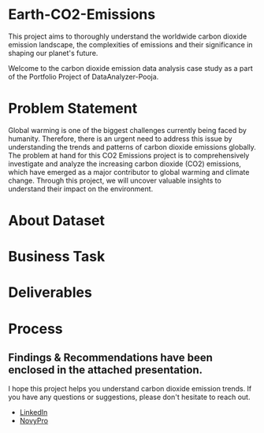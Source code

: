 # Earth-CO2-Emissions
This project aims to thoroughly understand the worldwide carbon dioxide emission landscape, the complexities of emissions and their significance in shaping our planet's future.

Welcome to the carbon dioxide emission data analysis case study as a part of the Portfolio Project of DataAnalyzer-Pooja.

# Problem Statement
Global warming is one of the biggest challenges currently being faced by humanity. Therefore, there is an urgent need to address this issue by understanding the trends and patterns of carbon dioxide emissions globally. The problem at hand for this CO2 Emissions project is to comprehensively investigate and analyze the increasing carbon dioxide (CO2) emissions, which have emerged as a major contributor to global warming and climate change. Through this project, we will uncover valuable insights to understand their impact on the environment.


# About Dataset



# Business Task




# Deliverables






# Process





## Findings & Recommendations have been enclosed in the attached presentation. 

I hope this project helps you understand carbon dioxide emission trends. If you have any questions or suggestions, please don't hesitate to reach out.
- [LinkedIn](https://www.linkedin.com/in/contact-analyzer-pooja-verma)  
- [NovyPro](https://www.novypro.com/profile_projects/poojaverma)

